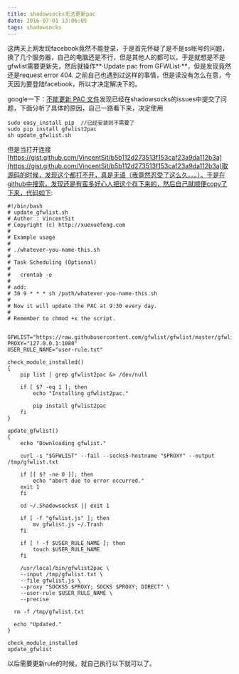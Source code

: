 ```yaml
---
title: shadowsocks无法更新pac
date: 2016-07-01 13:06:05
tags: shadowsocks
---
```


这两天上网发现facebook竟然不能登录，于是首先怀疑了是不是ss账号的问题，换了几个服务器，自己的电脑还是不行，但是其他人的都可以，于是就想是不是gfwlist需要更新先，然后就操作**·Update pac from GFWList·**，但是发现竟然还是request error 404. 之前自己也遇到过这样的事情，但是读没有怎么在意，今天因为要登陆facebook，所以才决定解决下的。

<!--more-->

google一下：[不能更新 PAC 文件](https://github.com/shadowsocks/shadowsocks-iOS/issues/212)发现已经在shadowsocks的issues中提交了问题，下面分析了具体的原因，自己一路看下来，决定使用

	sudo easy_install pip  //已经安装则不需要了
	sudo pip install gfwlist2pac
	sh update_gfwlist.sh
	
但是当打开连接[https://gist.github.com/VincentSit/b5b112d273513f153caf23a9da112b3a](https://gist.github.com/VincentSit/b5b112d273513f153caf23a9da112b3a)取源码的时候，发现这个都打不开，真是无语（我竟然忍受了这么久。。。）。于是在github中搜索，发现还是有蛮多好心人把这个存下来的，然后自己就顺便copy了下来，代码如下:

```
#!/bin/bash
# update_gfwlist.sh
# Author : VincentSit
# Copyright (c) http://xuexuefeng.com
#
# Example usage
#
# ./whatever-you-name-this.sh
#
# Task Scheduling (Optional)
#
#	crontab -e
#
# add:
# 30 9 * * * sh /path/whatever-you-name-this.sh
#
# Now it will update the PAC at 9:30 every day.
#
# Remember to chmod +x the script.


GFWLIST="https://raw.githubusercontent.com/gfwlist/gfwlist/master/gfwlist.txt"
PROXY="127.0.0.1:1080"
USER_RULE_NAME="user-rule.txt"

check_module_installed()
{
	pip list | grep gfwlist2pac &> /dev/null

	if [ $? -eq 1 ]; then
		echo "Installing gfwlist2pac."

		pip install gfwlist2pac
	fi
}

update_gfwlist()
{
	echo "Downloading gfwlist."

	curl -s "$GFWLIST" --fail --socks5-hostname "$PROXY" --output /tmp/gfwlist.txt

	if [[ $? -ne 0 ]]; then
		echo "abort due to error occurred."
    exit 1
	fi

	cd ~/.ShadowsocksX || exit 1

	if [ -f "gfwlist.js" ]; then
		mv gfwlist.js ~/.Trash
	fi

	if [ ! -f $USER_RULE_NAME ]; then
		touch $USER_RULE_NAME
	fi

	/usr/local/bin/gfwlist2pac \
    --input /tmp/gfwlist.txt \
    --file gfwlist.js \
    --proxy "SOCKS5 $PROXY; SOCKS $PROXY; DIRECT" \
    --user-rule $USER_RULE_NAME \
    --precise

  rm -f /tmp/gfwlist.txt

  echo "Updated."
}

check_module_installed
update_gfwlist
```

以后需要更新rule的时候，就自己执行以下就可以了。